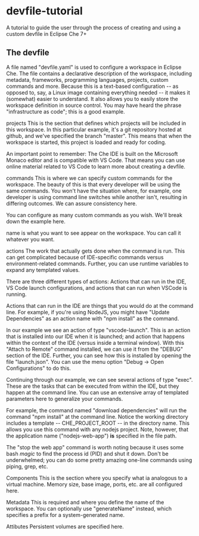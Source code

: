 # devfile-tutorial
A tutorial to guide the user through the process of creating and using a custom devfile in Eclipse Che 7+

## The devfile
A file named "devfile.yaml" is used to configure a workspace in Eclipse Che. The file contains a declarative description of the workspace, including metadata, frameworks, programming languages, projects, custom commands and more. Because this is a text-based configuration -- as opposed to, say, a Linux image containing everything needed -- it makes it (somewhat) easier to understand. It also allows you to easily store the workspace definition in source control. You may have heard the phrase "infrastructure as code"; this is a good example.

projects
This is the section that defines which projects will be included in this workspace. In this particular example, it's a git repository hosted at github, and we've specified the branch "master". This means that when the workspace is started, this project is loaded and ready for coding.

An important point to remember: The Che IDE is built on the Microsoft Monaco editor and is compatible with VS Code. That means you can use online material related to VS Code to learn more about creating a devfile.

commands
This is where we can specify custom commands for the workspace. The beauty of this is that every developer will be using the same commands. You won't have the situation where, for example, one developer is using command line switches while another isn't, resulting in differing outcomes. We can assure consistency here.

You can configure as many custom commands as you wish. We'll break down the example here.

name is what you want to see appear on the workspace. You can call it whatever you want. 

actions
The work that actually gets done when the command is run. This can get complicated because of IDE-specific commands versus environment-related commands. Further, you can use runtime variables to expand any templated values.

There are three different types of actions: Actions that can run in the IDE, VS Code launch configurations, and actions that can run when VSCode is running.

Actions that can run in the IDE are things that you would do at the command line. For example, if you're using NodeJS, you might have "Update Dependencies" as an action name with "npm install" as the command.

In our example we see an action of type "vscode-launch". This is an action that is installed into our IDE when it is launched; and action that happens within the context of the IDE (versus inside a terminal window). With this "Attach to Remote" command installed, we can use it from the "DEBUG" section of the IDE. Further, you can see how this is installed by opening the file "launch.json". You can use the menu option "Debug -> Open Configurations" to do this.

Continuing through our example, we can see several actions of type "exec". These are the tasks that can be executed from within the IDE, but they happen at the command line. You can use an extensive array of templated parameters here to generalize your commands.

For example, the command named "download dependencies" will run the command "npm install" at the command line. Notice the working directory includes a template -- CHE_PROJECT_ROOT -- in the directory name. This allows you use this command with any nodejs project. Note,  however, that the application name ("nodejs-web-app") **is** specified in the file path.

The "stop the web app" command is worth noting because it uses some bash *magic* to find the process id (PID) and shut it down. Don't be underwhelmed; you can do some pretty amazing one-line commands using piping, grep, etc.

Components
This is the section where you specify what ia analogous to a virtual machine. Memory size, base image, ports, etc. are all configured here.

Metadata
This is required and where you define the name of the workspace. You can optionally use "generateName" instead, which specifies a prefix for a system-generated name.

Attibutes
Persistent volumes are specified here.
